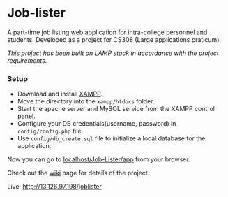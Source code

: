 # Job-lister

A part-time job listing web application for intra-college personnel and students. Developed as a project for CS308 (Large applications praticum).

*This project has been built on LAMP stack in accordance with the project requirements.*

### Setup

* Download and install [XAMPP](https://www.apachefriends.org/download.html).
* Move the directory into the `xampp/htdocs` folder.
* Start the apache server and MySQL service from the XAMPP control panel.
* Configure your DB credentials(username, password) in `config/config.php` file.
* Use `config/db_create.sql` file to initialize a local database for the application.

Now you can go to [localhost/Job-Lister/app](https://localhost/Job-Lister/app) from your browser.


Check out the [wiki](https://github.com/Ruchika06/Job_Posting/wiki) page for details of the project.

Live: http://13.126.97.198/joblister
